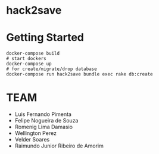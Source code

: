 # hack2save

# Getting Started
    
    docker-compose build
    # start dockers
    docker-compose up
    # for create/migrate/drop database
    docker-compose run hack2save bundle exec rake db:create
    
# TEAM

- Luis Fernando Pimenta
- Felipe Nogueira de Souza
- Romenig Lima Damasio
- Wellington Perez
- Velder Soares
- Raimundo Junior Ribeiro de Amorim
